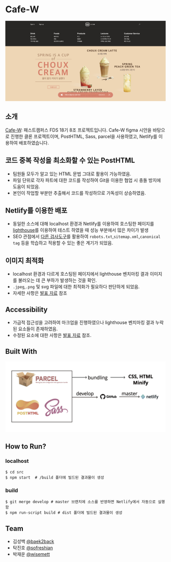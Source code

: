 # Cafe-W

![cafe-w-main](files/img/cafe-w-main.png)

## 소개

[Cafe-W](https://cafe-w.netlify.app): 패스트캠퍼스 FDS 18기 8조 프로젝트입니다. Cafe-W figma 시안을 바탕으로 진행한 클론 프로젝트이며, PostHTML, Sass, parcel을 사용하였고, Netlify를 이용하여 배포하였습니다.

## 코드 중복 작성을 최소화할 수 있는 PostHTML

- 팀원들 모두가 알고 있는 HTML 문법 그대로 활용이 가능하였음.
- 파일 단위로 각자 파트에 대한 코드를 작성하여 Git을 이용한 협업 시 충돌 방지에 도움이 되었음.
- 본인이 작업할 부분만 추출해서 코드를 작성하므로 가독성이 상승하였음.

## Netlify를 이용한 배포

- 동일한 소스에 대해 localhost 환경과 Netlify를 이용하여 호스팅한 페이지를 [lighthouse](https://developers.google.com/web/tools/lighthouse)를 이용하여 테스트 하였을 때 성능 부분에서 많은 차이가 발생
- SEO 관점에서 [다른 검사도구](https://novela-soft.com/seo-allcheck/)를 활용하여 `robots.txt`,`sitemap.xml`,`canonical tag` 등을 학습하고 적용할 수 있는 좋은 계기가 되었음.

## 이미지 최적화

- localhost 환경과 다르게 호스팅된 페이지에서 lighthouse 벤치마킹 결과 이미지를 불러오는 데 큰 부하가 발생하는 것을 확인.
- `.jpeg`,`.png` 및 svg 파일에 대한 최적화가 필요하다 판단하게 되었음.
- 자세한 사항은 [발표 자료]() 참조

## Accessibility

- 가급적 접근성을 고려하여 마크업을 진행하였으나 lighthouse 벤치마킹 결과 누락된 요소들이 존재하였음.
- 수정된 요소에 대한 사항은 [발표 자료]() 참조.

## Built With

![built-with](files/img/built-with.png)

## How to Run?

### localhost

```shell
$ cd src
$ npm start  # /build 폴더에 빌드된 결과물이 생성
```

### build

```shell
$ git merge develop # master 브랜치에 소스를 반영하면 Netlify에서 자동으로 실행함
$ npm run-script build # dist 폴더에 빌드된 결과물이 생성
```

## Team

- 김성백 [@baek2back](https://github.com/)
- 탁진호 [@sofreshian](https://github.com/sofreshian)
- 박재운 [@wisemett](https://github.com/wisemett)
